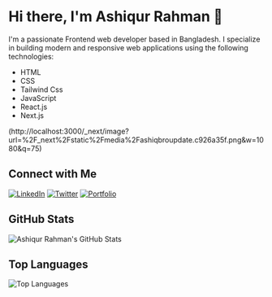 # Hi there, I'm Ashiqur Rahman 👋

I'm a passionate Frontend web developer based in Bangladesh. I specialize in building modern and responsive web applications using the following technologies:

- HTML
- CSS
- Tailwind Css
- JavaScript
- React.js
- Next.js

(http://localhost:3000/_next/image?url=%2F_next%2Fstatic%2Fmedia%2Fashiqbroupdate.c926a35f.png&w=1080&q=75)

## Connect with Me

[![LinkedIn](https://img.shields.io/badge/LinkedIn-Connect-blue)](https://www.linkedin.com/in/your-linkedin-profile/)
[![Twitter](https://img.shields.io/badge/Twitter-Follow-blue)](https://twitter.com/your-twitter-handle)
[![Portfolio](https://img.shields.io/badge/Portfolio-Visit-brightgreen)](https://your-portfolio-website.com)

## GitHub Stats

![Ashiqur Rahman's GitHub Stats](https://github-readme-stats.vercel.app/api?username=codeunlocked2&show_icons=true&hide=contribs,prs&count_private=true&theme=radical)

## Top Languages

![Top Languages](https://github-readme-stats.vercel.app/api/top-langs/?username=codeunlocked2&layout=compact&theme=radical)
